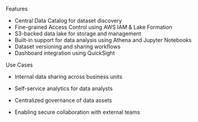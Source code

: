 Features

-  Central Data Catalog for dataset discovery  
-  Fine-grained Access Control using AWS IAM & Lake Formation  
-  S3-backed data lake for storage and management  
-  Built-in support for data analysis using Athena and Jupyter Notebooks  
-  Dataset versioning and sharing workflows  
-  Dashboard integration using QuickSight 


Use Cases

- Internal data sharing across business units

- Self-service analytics for data analysts

- Centralized governance of data assets

- Enabling secure collaboration with external teams



